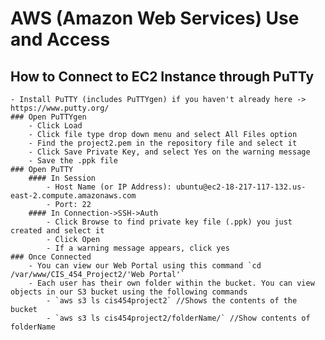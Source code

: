 # AWS (Amazon Web Services) Use and Access

## How to Connect to EC2 Instance through PuTTy
	- Install PuTTY (includes PuTTYgen) if you haven't already here -> https://www.putty.org/
	### Open PuTTYgen
		- Click Load
		- Click file type drop down menu and select All Files option
		- Find the project2.pem in the repository file and select it
		- Click Save Private Key, and select Yes on the warning message
		- Save the .ppk file
	### Open PuTTY
		#### In Session
			- Host Name (or IP Address): ubuntu@ec2-18-217-117-132.us-east-2.compute.amazonaws.com
			- Port: 22
		#### In Connection->SSH->Auth	
			- Click Browse to find private key file (.ppk) you just created and select it
			- Click Open
			- If a warning message appears, click yes 
	### Once Connected
		- You can view our Web Portal using this command `cd /var/www/CIS_454_Project2/'Web Portal'`
		- Each user has their own folder within the bucket. You can view objects in our S3 bucket using the following commands
			- `aws s3 ls cis454project2` //Shows the contents of the bucket
			- `aws s3 ls cis454project2/folderName/` //Show contents of folderName 
